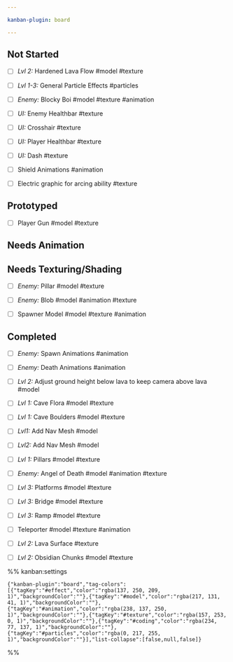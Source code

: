 ```yaml
---

kanban-plugin: board

---
```


## Not Started

- [ ] *Lvl 2:* Hardened Lava Flow #model #texture
- [ ] *Lvl 1-3:* General Particle Effects #particles
- [ ] *Enemy:* Blocky Boi #model #texture #animation
- [ ] *UI:* Enemy Healthbar #texture
- [ ] *UI:* Crosshair #texture
- [ ] *UI:* Player Healthbar #texture
- [ ] *UI:* Dash #texture
- [ ] Shield Animations #animation
- [ ] Electric graphic for arcing ability #texture


## Prototyped

- [ ] Player Gun #model #texture


## Needs Animation



## Needs Texturing/Shading

- [ ] *Enemy:* Pillar #model #texture
- [ ] *Enemy:* Blob #model #animation #texture
- [ ] Spawner Model #model #texture #animation


## Completed

- [ ] *Enemy:* Spawn Animations #animation
- [ ] *Enemy:* Death Animations #animation
- [ ] *Lvl 2:* Adjust ground height below lava to keep camera above lava #model
- [ ] *Lvl 1:* Cave Flora #model #texture
- [ ] *Lvl 1:* Cave Boulders #model #texture
- [ ] *Lvl1:* Add Nav Mesh #model
- [ ] *Lvl2:* Add Nav Mesh #model
- [ ] *Lvl 1:* Pillars #model #texture
- [ ] *Enemy:* Angel of Death #model #animation #texture
- [ ] *Lvl 3:* Platforms #model #texture
- [ ] *Lvl 3:* Bridge #model #texture
- [ ] *Lvl 3:* Ramp #model #texture
- [ ] Teleporter #model #texture #animation
- [ ] *Lvl 2:* Lava Surface #texture
- [ ] *Lvl 2:* Obsidian Chunks #model #texture




%% kanban:settings
```
{"kanban-plugin":"board","tag-colors":[{"tagKey":"#effect","color":"rgba(137, 250, 209, 1)","backgroundColor":""},{"tagKey":"#model","color":"rgba(217, 131, 41, 1)","backgroundColor":""},{"tagKey":"#animation","color":"rgba(238, 137, 250, 1)","backgroundColor":""},{"tagKey":"#texture","color":"rgba(157, 253, 0, 1)","backgroundColor":""},{"tagKey":"#coding","color":"rgba(234, 77, 137, 1)","backgroundColor":""},{"tagKey":"#particles","color":"rgba(0, 217, 255, 1)","backgroundColor":""}],"list-collapse":[false,null,false]}
```
%%